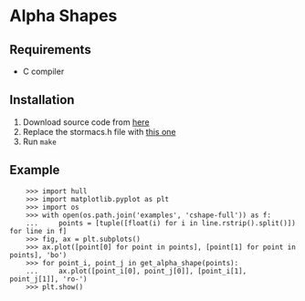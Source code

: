 Alpha Shapes
============

Requirements
-------------
- C compiler

Installation
-------------
1. Download source code from [here](http://www.netlib.org/voronoi/hull.zip)
2. Replace the stormacs.h file with [this one](http://bocoup.com/weblog/wp-content/uploads/2010/03/stormacs.h)
3. Run `make`


Example
-----
        
        >>> import hull
        >>> import matplotlib.pyplot as plt
        >>> import os
        >>> with open(os.path.join('examples', 'cshape-full')) as f:
        ...     points = [tuple([float(i) for i in line.rstrip().split()]) for line in f]
        >>> fig, ax = plt.subplots()
        >>> ax.plot([point[0] for point in points], [point[1] for point in points], 'bo')
        >>> for point_i, point_j in get_alpha_shape(points):
        ...     ax.plot([point_i[0], point_j[0]], [point_i[1], point_j[1]], 'ro-')
        >>> plt.show()

